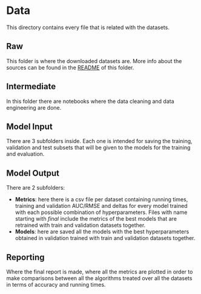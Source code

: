 # Data
This directory contains every file that is  related with the datasets.

## Raw 
This folder is where the downloaded datasets are. More info about the sources can be found in the [README](raw/README.md) of this folder.

## Intermediate
In this folder there are notebooks where the data cleaning and data engineering are done.

## Model Input
There are 3 subfolders inside. Each one is intended for saving the training, validation and test subsets that will be given to the models for the training and evaluation.

## Model Output
There are 2 subfolders:
- **Metrics**: here there is a csv file per dataset containing running times, training and validation AUC/RMSE and deltas for every model trained with each possible combination of hyperparameters. Files with name starting with *final* include the metrics of the best models that are retrained with train and validation datasets together.
- **Models**: here are saved all the models with the best hyperparameters obtained in validation trained with train and validation datasets together.

## Reporting 
Where the final report is made, where all the metrics are plotted in order to make comparisons between all the algorithms treated over all the datasets in terms of accuracy and running times.
